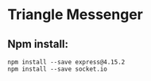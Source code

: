 # Triangle Messenger

## Npm install:
```
npm install --save express@4.15.2
npm install --save socket.io
```
